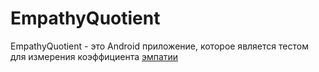 # EmpathyQuotient

EmpathyQuotient - это Android приложение, которое является тестом для измерения коэффициента [эмпатии](https://inlnk.ru/VoRlJ)
